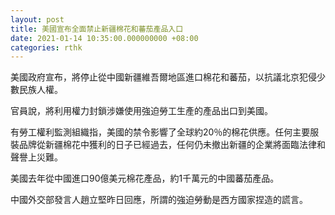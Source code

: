 ```yaml
---
layout: post
title: 美國宣布全面禁止新疆棉花和蕃茄產品入口
date: 2021-01-14 10:35:00.000000000 +08:00
categories: rthk
---
```


美國政府宣布，將停止從中國新疆維吾爾地區進口棉花和蕃茄，以抗議北京犯侵少數民族人權。

官員說，將利用權力封鎖涉嫌使用強迫勞工生產的產品出口到美國。

有勞工權利監測組織指，美國的禁令影響了全球約20％的棉花供應。任何主要服裝品牌從新疆棉花中獲利的日子已經過去，任何仍未撤出新疆的企業將面臨法律和聲譽上災難。

美國去年從中國進口90億美元棉花產品，約1千萬元的中國蕃茄產品。

中國外交部發言人趙立堅昨日回應，所謂的強迫勞動是西方國家捏造的謊言。
